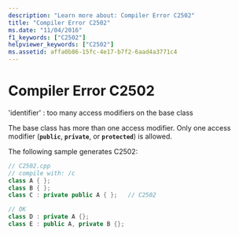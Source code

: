 ```yaml
---
description: "Learn more about: Compiler Error C2502"
title: "Compiler Error C2502"
ms.date: "11/04/2016"
f1_keywords: ["C2502"]
helpviewer_keywords: ["C2502"]
ms.assetid: affa0b86-15fc-4e17-b7f2-6aad4a3771c4
---
```

# Compiler Error C2502

'identifier' : too many access modifiers on the base class

The base class has more than one access modifier. Only one access modifier (**`public`**, **`private`**, or **`protected`**) is allowed.

The following sample generates C2502:

```cpp
// C2502.cpp
// compile with: /c
class A { };
class B { };
class C : private public A { };   // C2502

// OK
class D : private A {};
class E : public A, private B {};
```
